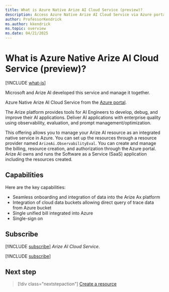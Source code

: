 ```yaml
---
title: What is Azure Native Arize AI Cloud Service (preview)?
description: Access Azure Native Arize AI Cloud Service via Azure portal to develop, debug, and improve AI applications with enterprise quality using observability and evaluation tools.
author: ProfessorKendrick
ms.author: kkendrick
ms.topic: overview
ms.date: 04/21/2025
---
```

# What is Azure Native Arize AI Cloud Service (preview)?

[!INCLUDE [what-is](../includes/what-is.md)]

Microsoft and Arize AI developed this service and manage it together.

Azure Native Arize AI Cloud Service from the [Azure portal](https://portal.azure.com).

The Arize platform provides tools for AI Engineers to develop, debug, and improve their AI applications.
Deliver AI applications with enterprise quality using observability, evaluation, and prompt management/optimization.

This offering allows you to manage your Arize AI resource as an integrated native service in Azure. You can set up the resources through a resource provider named `ArizeAi.ObservabilityEval`. You can create and manage the billing, resource creation, and authorization through the Azure portal. Arize AI owns and runs the Software as a Service (SaaS) application including the resources created.

## Capabilities

Here are the key capabilities:

- Seamless onboarding and integration of data into the Arize Ax platform
- Integration of cloud data buckets allowing direct query of trace data from Azure bucket
- Single unified bill integrated into Azure
- Single-sign on

## Subscribe

[!INCLUDE [subscribe](../includes/subscribe.md)] *Arize AI Cloud Service*.

[!INCLUDE [subscribe](../includes/subscribe-from-azure-portal.md)]

## Next step

> [!div class="nextstepaction"]
> [Create a resource](create.md)